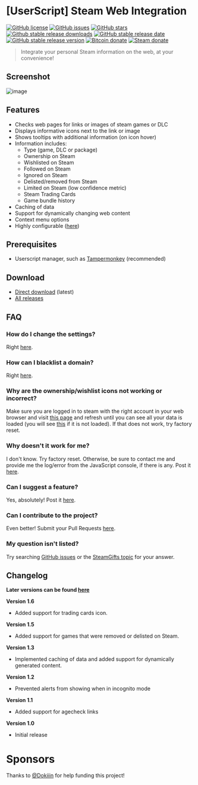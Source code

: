 
# [UserScript] Steam Web Integration


[![GitHub license](https://img.shields.io/github/license/Revadike/SteamWebIntegration)](https://github.com/Revadike/SteamWebIntegration/blob/master/LICENSE)
[![GitHub issues](https://img.shields.io/github/issues/Revadike/SteamWebIntegration)](https://github.com/Revadike/SteamWebIntegration/issues)
[![GitHub stars](https://img.shields.io/github/stars/Revadike/SteamWebIntegration)](https://github.com/Revadike/SteamWebIntegration/stargazers)
[![Github stable release downloads](https://img.shields.io/github/downloads/Revadike/SteamWebIntegration/latest/total.svg?label=Downloads&maxAge=600)](https://github.com/Revadike/SteamWebIntegration/releases/latest)
[![GitHub stable release date](https://img.shields.io/github/release-date/Revadike/SteamWebIntegration.svg?label=Released&maxAge=600)](https://github.com/Revadike/SteamWebIntegration/releases/latest)
[![GitHub stable release version](https://img.shields.io/github/release/Revadike/SteamWebIntegration.svg?label=Stable&maxAge=600)](https://github.com/Revadike/SteamWebIntegration/releases/latest)
[![Bitcoin donate](https://img.shields.io/badge/Bitcoin-donate-yellow.svg)](https://www.blockchain.com/btc/payment_request?address=133YTipt9VUuB7EsYnkPFuVGutNc9UzswF)
[![Steam donate](https://img.shields.io/badge/Steam-donate-yellow.svg)](https://steamcommunity.com/tradeoffer/new/?partner=82699538&token=V7DQVtra)


> Integrate your personal Steam information on the web, at your convenience!
> 

## Screenshot
![image](https://user-images.githubusercontent.com/4411977/116749354-1a6d6c00-aa01-11eb-8f5c-ae7a6936532a.png)

## Features
 * Checks web pages for links or images of steam games or DLC
 * Displays informative icons next to the link or image
 * Shows tooltips with additional information (on icon hover)
 * Information includes:
   * Type (game, DLC or package)
   * Ownership on Steam
   * Wishlisted on Steam
   * Followed on Steam
   * Ignored on Steam
   * Delisted/removed from Steam
   * Limited on Steam (low confidence metric)
   * Steam Trading Cards
   * Game bundle history
 * Caching of data
 * Support for dynamically changing web content
 * Context menu options
 * Highly configurable ([here](https://revadike.com/swi/settings/))

## Prerequisites 
 * Userscript manager, such as [Tampermonkey](http://tampermonkey.net/) (recommended)

## Download
 * [Direct download](https://github.com/Revadike/SteamWebIntegration/raw/master/Steam%20Web%20Integration.user.js) (latest)
 * [All releases](https://github.com/Revadike/SteamWebIntegration/releases)

## FAQ

### How do I change the settings?
Right [here](https://revadike.com/swi/settings/).

### How can I blacklist a domain?
Right [here](https://revadike.com/swi/settings/).

### Why are the ownership/wishlist icons not working or incorrect?
Make sure you are logged in to steam with the right account in your web browser and visit [this page](http://store.steampowered.com/dynamicstore/userdata/) and refresh until you can see all your data is loaded (you will see [this](https://i.imgur.com/ShKcuay.png) if it is not loaded). If that does not work, try factory reset.

### Why doesn't it work for me?
I don't know. Try factory reset. Otherwise, be sure to contact me and provide me the log/error from the JavaScript console, if there is any.
Post it [here](https://github.com/Revadike/SteamWebIntegration/issues).

### Can I suggest a feature?
Yes, absolutely! Post it [here](https://github.com/Revadike/SteamWebIntegration/issues).

### Can I contribute to the project?
Even better! Submit your Pull Requests [here](https://github.com/Revadike/SteamWebIntegration/pulls).

### My question isn't listed?
Try searching [GitHub issues](https://github.com/Revadike/SteamWebIntegration/issues) or the [SteamGifts topic](https://www.steamgifts.com/discussion/y9vVm/) for your answer.

## Changelog
**Later versions can be found [here](https://github.com/Revadike/SteamWebIntegration/releases)**

**Version 1.6**
 * Added support for trading cards icon.

**Version 1.5**
 * Added support for games that were removed or delisted on Steam.

**Version 1.3**
 * Implemented caching of data and added support for dynamically generated content.

**Version 1.2**
 * Prevented alerts from showing when in incognito mode

**Version 1.1**
 * Added support for agecheck links

**Version 1.0**
 * Initial release
 
 # Sponsors
 Thanks to [@Dokiiin](https://github.com/dokiiin) for help funding this project!

